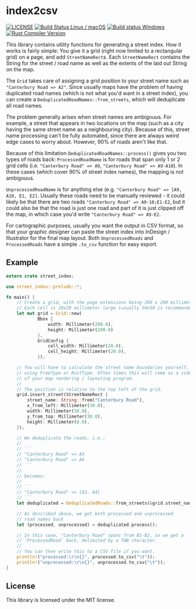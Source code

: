 # index2csv

[![LICENSE](https://img.shields.io/badge/license-MIT-blue.svg)](LICENSE)
[![Build Status Linux / macOS](https://travis-ci.org/fschutt/street_index.svg?branch=master)](https://travis-ci.org/fschutt/street_index)
[![Build status Windows](https://ci.appveyor.com/api/projects/status/p487hewqh6bxeucv?svg=true)](https://ci.appveyor.com/project/fschutt/street_index)
[![Rust Compiler Version](https://img.shields.io/badge/rustc-1.26%20stable-blue.svg)]()

This library contains utility functions for generating a street index.
How it works is fairly simple: You give it a grid (right now limited 
to a rectangular grid) on a page, and add `StreetNameRect`s. Each 
`StreetNameRect` contains the String for the street / road name as well
as the extents of the laid out String on the map.

The `Grid` takes care of assigning a grid position to your street name 
such as `"Canterbury Road => A2"`. Since usually maps have the problem
of having duplicated road names (which is not what you'd want in a street 
index), you can create a `DeduplicatedRoadNames::from_streets`, which will
deduplicate all road names.

The problem generally arises when street names are ambigouus. For example,
a street that appears in two locations on the map (such as a city having 
the same street name as a neighbouring city). Because of this, street name
processing can't be fully automated, since there are always weird edge cases 
to worry about. However, 90% of roads aren't like that.

Because of this limitation `DeduplicatedRoadNames::process()` gives you
two types of roads back: `ProcessedRoadName` is for roads that span only
1 or 2 grid cells (i.e. `"Canterbury Road" => A9`, `"Canterbury Road" => A9-A10`).
In these cases (which cover 90% of street index names), the mapping is not
ambigouus.

`UnprocessedRoadName` is for anything else (e.g. `"Canterbury Road" => [A9, A10, E1, E2]`. 
Usually these roads need to be manually reviewed - it could likely be that 
there are two roads `"Canterbury Road" => A9-10;E1-E2`, but it could also
be that the road is just one road and part of it is just clipped off the map,
in which case you'd write `"Canterbury Road" => A9-E2`.  

For cartographic purposes, usually you want the output in CSV format, so
that your graphic designer can paste the street index into InDesign / 
Illustrator for the final map layout. Both `UnprocessedRoads` and 
`ProcessedRoads` have a simple `.to_csv` function for easy export.

## Example

```rust
extern crate street_index;

use street_index::prelude::*;

fn main() {
	// Create a grid, with the page extensions being 200 x 200 millimeter
	// Each cell is 20x20 millimeter large (usually 50x50 is recommended, though)
    let mut grid = Grid::new(
            Bbox { 
                width: Millimeter(200.0), 
                height: Millimeter(200.0) 
            },
            GridConfig {
                cell_width: Millimeter(20.0),
                cell_height: Millimeter(20.0),
            });

    // You will have to calculate the street name boundaries yourself, i.e. 
    // using FreeType or RustType. Often times this will come as a side-effect 
    // of your map rendering / layouting program.
    //
    // The position is relative to the top left of the grid.
    grid.insert_street(StreetNameRect {
        street_name: String::from("Canterbury Road"),
        x_from_left: Millimeter(30.0),
        width: Millimeter(50.0),
        y_from_top: Millimeter(30.0),
        height: Millimeter(8.0),
    });

    // We deduplicate the roads, i.e.:
    //
    // ```
    // "Canterbury Road" => A3
    // "Canterbury Road" => A4
    // ```
    // 
    // becomes:
    // 
    // ```
    // "Canterbury Road" => [A3, A4]
    // ```
    let deduplicated = DeduplicatedRoads::from_streets(&grid.street_names());

    // As described above, we get both processed and unprocessed 
    // road names back
    let (processed, unprocessed) = deduplicated.process();

    // In this case, "Canterbury Road" spans from B1-B2, so we get a 
    // `ProcessedRoad` back, delimited by a TAB character.
    // 
 	// You can then write this to a CSV file if you want.
    println!("processed:\r\n{}", processed.to_csv("\t"));
    println!("unprocessed:\r\n{}", unprocessed.to_csv("\t"));
}
```

## License

This library is licensed under the MIT license.